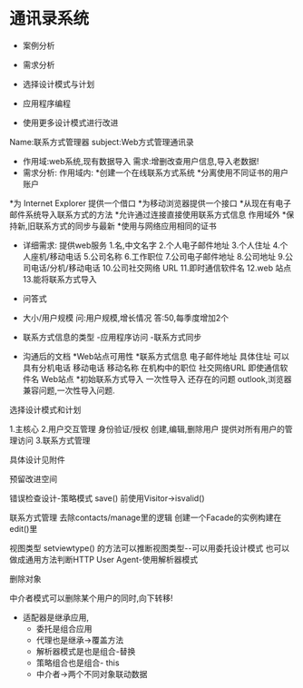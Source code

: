 
# 通讯录系统

- 案例分析

- 需求分析
- 选择设计模式与计划
- 应用程序编程
- 使用更多设计模式进行改进

Name:联系方式管理器
subject:Web方式管理通讯录

- 作用域:web系统,现有数据导入
  需求:增删改查用户信息,导入老数据!
- 需求分析:
作用域内:
 *创建一个在线联系方式系统
 *分离使用不同证书的用户账户

 *为 Internet Explorer 提供一个借口
 *为移动浏览器提供一个接口
 *从现在有电子邮件系统导入联系方式的方法
 *允许通过连接直接使用联系方式信息
作用域外
 *保持新,旧联系方式的同步与最新
 *使用与网络应用相同的证书

- 详细需求:
提供web服务
1.名,中文名字
2.个人电子邮件地址
3.个人住址
4.个人座机/移动电话
5.公司名称
6.工作职位
7.公司电子邮件地址
8.公司地址
9.公司电话/分机/移动电话
10.公司社交网络 URL
11.即时通信软件名
12.web 站点
13.能将联系方式导入
- 问答式
 - 大小/用户规模
   问:用户规模,增长情况
   答:50,每季度增加2个
 - 联系方式信息的类型
 -应用程序访问
 -联系方式同步

- 沟通后的文档
*Web站点可用性
*联系方式信息
电子邮件地址
具体住址
可以具有分机电话
移动电话
移动名称
在机构中的职位
社交网络URL
即使通信软件名
Web站点
*初始联系方式导入
一次性导入
还存在的问题
 outlook,浏览器兼容问题,一次性导入问题.

选择设计模式和计划

1.主核心
2.用户交互管理
      身份验证/授权
      创建,编辑,删除用户
      提供对所有用户的管理访问
3.联系方式管理

具体设计见附件

预留改进空间

错误检查设计-策略模式
save() 前使用Visitor->isvalid()

联系方式管理
去除contacts/manage里的逻辑
创建一个Facade的实例构建在edit()里

视图类型
setviewtype() 的方法可以推断视图类型--可以用委托设计模式
也可以做成通用方法判断HTTP User Agent-使用解析器模式

删除对象

中介者模式可以删除某个用户的同时,向下转移!

- 适配器是继承应用,
     - 委托是组合应用 
     - 代理也是继承->覆盖方法
     - 解析器模式是也是组合-替换
     - 策略组合也是组合- this
     - 中介者->两个不同对象联动数据

